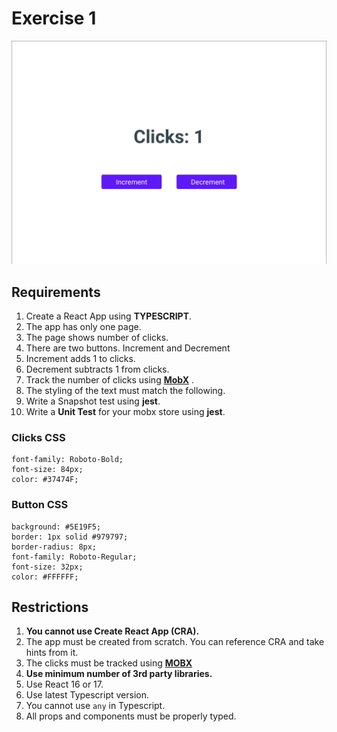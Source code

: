 # Exercise 1

![Exercise 1](./screenshot.png)

## Requirements

1. Create a React App using **TYPESCRIPT**.
1. The app has only one page.
1. The page shows number of clicks.
1. There are two buttons. Increment and Decrement
1. Increment adds 1 to clicks.
1. Decrement subtracts 1 from clicks.
1. Track the number of clicks using **[MobX](https://mobx.js.org/README.html)** .
1. The styling of the text must match the following.
1. Write a Snapshot test using **jest**.
1. Write a **Unit Test** for your mobx store using **jest**.

### Clicks CSS

```
font-family: Roboto-Bold;
font-size: 84px;
color: #37474F;
```

### Button CSS

```
background: #5E19F5;
border: 1px solid #979797;
border-radius: 8px;
font-family: Roboto-Regular;
font-size: 32px;
color: #FFFFFF;
```

## Restrictions

1. **You cannot use Create React App (CRA).**
1. The app must be created from scratch. You can reference CRA and take hints from it.
1. The clicks must be tracked using **[MOBX](https://mobx.js.org/README.html)**
1. **Use minimum number of 3rd party libraries.**
1. Use React 16 or 17.
1. Use latest Typescript version.
1. You cannot use `any` in Typescript.
1. All props and components must be properly typed.
